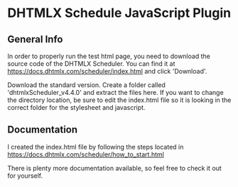 # DHTMLX Schedule JavaScript Plugin

## General Info
In order to properly run the test html page, you need to download the source code of the DHTMLX Scheduler. You can find it at https://docs.dhtmlx.com/scheduler/index.html and click 'Download'.

Download the standard version. Create a folder called 'dhtmlxScheduler_v4.4.0' and extract the files here. If you want to change the directory location, be sure to edit the index.html file so it is looking in the correct folder for the stylesheet and javascript.

## Documentation
I created the index.html file by following the steps located in https://docs.dhtmlx.com/scheduler/how_to_start.html

There is plenty more documentation available, so feel free to check it out for yourself.
